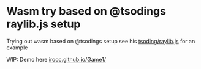 # Wasm try based on @tsodings raylib.js setup

Trying out wasm based on @tsodings setup see his [tsoding/raylib.js](https://github.com/tsoding/raylib.js) for an example

WIP: Demo here [irooc.github.io/Game1/](https://irooc.github.io/Game1/) 